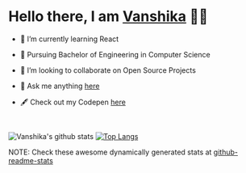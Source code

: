 # Hello there, I am [Vanshika](https://vanshikaa00.github.io/myPortfolio/) 🦋✨  

<!--
**Vanshikaa00/Vanshikaa00** is a ✨ _special_ ✨ repository because its `README.md` (this file) appears on your GitHub profile.
Here are some ideas to get you started:
- 🔭 I’m currently working on ...
- 🤔 I’m looking for help with ...
- 📫 How to reach me: ...
- ⚡ Fun fact: ...
- 😄 Pronouns: she/her 
Besides 👩🏻‍💻 programming, i like to eat delicious food 🧁🍜🍕, paint 🎨🖌️ and read books 📚
-->

- 🌱 I’m currently learning React 

- 📜 Pursuing Bachelor of Engineering in Computer Science  

- 👯 I’m looking to collaborate on Open Source Projects  

- 💬 Ask me anything [here](https://github.com/Vanshikaa00/Vanshikaa00/issues)  

- 🖋️ Check out my Codepen [here](https://codepen.io/Jelilicent)
<br/>

![Vanshika's github stats](https://github-readme-stats.vercel.app/api?username=Vanshikaa00&count_private=true&issues=true&theme=tokyonight&show_icons=true&hide=stars&line_height=24)
[![Top Langs](https://github-readme-stats.vercel.app/api/top-langs/?username=Vanshikaa00&line_height=50&layout=compact&show_icons=true&theme=tokyonight)](https://github.com/Vanshikaa00/github-readme-stats)


<!--[![Vanshika's DEV Profile](https://d2fltix0v2e0sb.cloudfront.net/dev-badge.svg)](https://dev.to/vanshikaa00)-->
<!--![visitors](https://visitor-badge.laobi.icu/badge?page_id=Vanshikaa00)-->



NOTE: Check these awesome dynamically generated stats at [github-readme-stats](https://github.com/anuraghazra/github-readme-stats)

